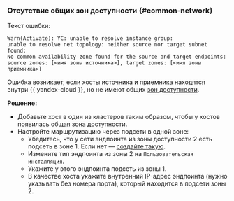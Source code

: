### Отсутствие общих зон доступности {#common-network}

Текст ошибки:

```text
Warn(Activate): YC: unable to resolve instance group:
unable to resolve net topology: neither source nor target subnet found:
No common availability zone found for the source and target endpoints:
source zones: [<имя зоны источника>], target zones: [<имя зоны приемника>]
```

Ошибка возникает, если хосты источника и приемника находятся внутри {{ yandex-cloud }}, но не имеют общих [зон доступности](../../../../overview/concepts/geo-scope.md).

**Решение:**

* Добавьте хост в один из кластеров таким образом, чтобы у хостов появилась общая зона доступности.
* Настройте маршрутизацию через подсети в одной зоне:
    * Убедитесь, что у сети эндпоинта из зоны доступности 2 есть подсеть в зоне 1. Если нет — [создайте такую](../../../../vpc/operations/subnet-create.md).
    * Измените тип эндпоинта из зоны 2 на `Пользовательская инсталляция`.
    * Укажите у этого эндпоинта подсеть из зоны 1.
    * В качестве хоста укажите внутренний IP-адрес эндпоинта (нужно указывать без номера порта), который находится в подсети зоны 2.
